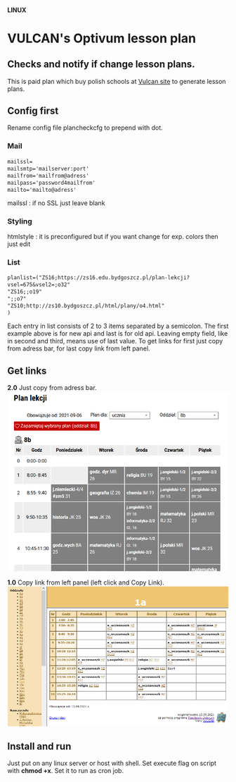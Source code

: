 #### LINUX
# VULCAN's Optivum lesson plan
## Checks and notify if change lesson plans.
This is paid plan which buy polish schools at [Vulcan site](https://www.vulcan.edu.pl/programy) to generate lesson plans.

## Config first
Rename config file plancheckcfg to prepend with dot.
### Mail
```
mailssl=
mailsmtp='mailserver:port'
mailfrom='mailfrom@adress'
mailpass='password4mailfrom'
mailto='mailto@adress'
```
mailssl : if no SSL just leave blank

### Styling
htmlstyle : it is preconfigured but if you want change for exp. colors then just edit

### List
```
planlist=("ZS16;https://zs16.edu.bydgoszcz.pl/plan-lekcji?vsel=675&vsel2=;o32"
"ZS16;;o19"
";;o7"
"ZS10;http://zs10.bydgoszcz.pl/html/plany/o4.html"
)
```
Each entry in list consists of 2 to 3 items separated by a semicolon. The first example above is for new api and last is for old api.
Leaving empty field, like in second and third, means use of last value.
To get links for first just copy from adress bar, for last copy link from left panel.

## Get links

**2.0** Just copy from adress bar.
![2.0](volcan_api_2.png)

**1.0** Copy link from left panel (left click and Copy Link).
![1.0](volcan_api_1.png)

## Install and run
Just put on any linux server or host with shell. Set execute flag on script with **chmod +x**. Set it to run as cron job.